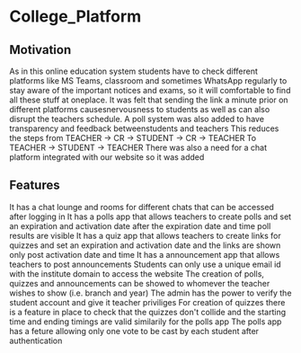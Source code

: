 # College_Platform 

## Motivation

As in this online education system students have to check different platforms like MS Teams, classroom and sometimes WhatsApp regularly to stay aware of the important notices and exams, so it will comfortable to find all these stuff at oneplace.
It was felt that sending the link a minute prior on different platforms causesnervousness to students as well as can also disrupt the teachers schedule.
A poll system was also added to have transparency and feedback betweenstudents and teachers
This reduces the steps from TEACHER -> CR -> STUDENT -> CR -> TEACHER To TEACHER -> STUDENT -> TEACHER
There was also a need for a chat platform integrated with our website so it was added

## Features

It has a chat lounge and rooms for different chats that can be accessed after logging in
It has a polls app that allows teachers to create polls and set an expiration and activation date after the expiration date and time poll results are visible
It has a quiz app that allows teachers to create links for quizzes and set an expiration and activation date and the links are shown only post activation date and time
It has a announcement app that allows teachers to post announcements
Students can only use a unique email id with the institute domain to access the website
The creation of polls, quizzes and announcements can be showed to whomever the teacher wishes to show (i.e. branch and year)
The admin has the power to verify the student account and give it teacher priviliges
For creation of quizzes there is a feature in place to check that the quizzes don't collide and the starting time and ending timings are valid similarily for the polls app
The polls app has a feture allowing only one vote to be cast by each student after authentication
